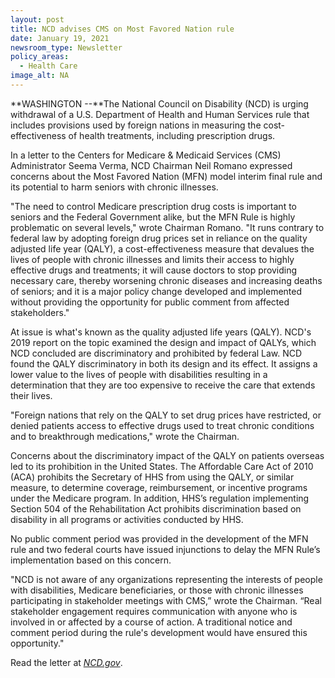 ```yaml
---
layout: post
title: NCD advises CMS on Most Favored Nation rule
date: January 19, 2021
newsroom_type: Newsletter
policy_areas:
  - Health Care
image_alt: NA
---
```

**WASHINGTON --**The National Council on Disability (NCD) is urging withdrawal of a U.S. Department of Health and Human Services rule that includes provisions used by foreign nations in measuring the cost-effectiveness of health treatments, including prescription drugs.

In a letter to the Centers for Medicare & Medicaid Services (CMS) Administrator Seema Verma, NCD Chairman Neil Romano expressed concerns about the Most Favored Nation (MFN) model interim final rule and its potential to harm seniors with chronic illnesses.

"The need to control Medicare prescription drug costs is important to seniors and the Federal Government alike, but the MFN Rule is highly problematic on several levels," wrote Chairman Romano. "It runs contrary to federal law by adopting foreign drug prices set in reliance on the quality adjusted life year (QALY), a cost-effectiveness measure that devalues the lives of people with chronic illnesses and limits their access to highly effective drugs and treatments; it will cause doctors to stop providing necessary care, thereby worsening chronic diseases and increasing deaths of seniors; and it is a major policy change developed and implemented without providing the opportunity for public comment from affected stakeholders."

At issue is what's known as the quality adjusted life years (QALY). NCD's 2019 report on the topic examined the design and impact of QALYs, which NCD concluded are discriminatory and prohibited by federal Law. NCD found the QALY discriminatory in both its design and its effect. It assigns a lower value to the lives of people with disabilities resulting in a determination that they are too expensive to receive the care that extends their lives. 

"Foreign nations that rely on the QALY to set drug prices have restricted, or denied patients access to effective drugs used to treat chronic conditions and to breakthrough medications," wrote the Chairman.

Concerns about the discriminatory impact of the QALY on patients overseas led to its prohibition in the United States. The Affordable Care Act of 2010 (ACA) prohibits the Secretary of HHS from using the QALY, or similar measure, to determine coverage, reimbursement, or incentive programs under the Medicare program. In addition, HHS’s regulation implementing Section 504 of the Rehabilitation Act prohibits discrimination based on disability in all programs or activities conducted by HHS.

No public comment period was provided in the development of the MFN rule and two federal courts have issued injunctions to delay the MFN Rule’s implementation based on this concern.

"NCD is not aware of any organizations representing the interests of people with disabilities, Medicare beneficiaries, or those with chronic illnesses participating in stakeholder meetings with CMS,” wrote the Chairman. “Real stakeholder engagement requires communication with anyone who is involved in or affected by a course of action. A traditional notice and comment period during the rule's development would have ensured this opportunity."  

Read the letter at *[NCD.gov](https://ncd.gov/publications/2021/ncd-letter-cms-most-favored-nation-rule)*.